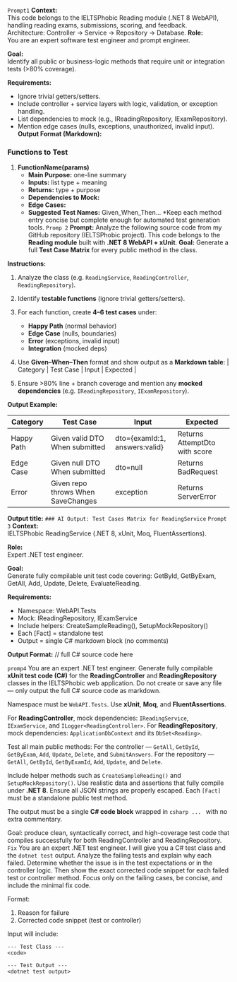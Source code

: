 ﻿
`Prompt1`
**Context:**  
This code belongs to the IELTSPhobic Reading module (.NET 8 WebAPI), handling reading exams, submissions, scoring, and feedback.  
Architecture: Controller → Service → Repository → Database.
**Role:**  
You are an expert software test engineer and prompt engineer.

**Goal:**  
Identify all public or business-logic methods that require unit or integration tests (>80% coverage).

**Requirements:**  
- Ignore trivial getters/setters.  
- Include controller + service layers with logic, validation, or exception handling.  
- List dependencies to mock (e.g., IReadingRepository, IExamRepository).  
- Mention edge cases (nulls, exceptions, unauthorized, invalid input).  
**Output Format (Markdown):**
### Functions to Test
1. **FunctionName(params)**
   - **Main Purpose:** one-line summary  
   - **Inputs:** list type + meaning  
   - **Returns:** type + purpose  
   - **Dependencies to Mock:**  
   - **Edge Cases:**  
   - **Suggested Test Names:** Given_When_Then...
*Keep each method entry concise but complete enough for automated test generation tools. 
`Promp 2`
**Prompt:**
Analyze the following source code from my GitHub repository (IELTSPhobic project). This code belongs to the **Reading module** built with **.NET 8 WebAPI + xUnit**.
**Goal:** Generate a full **Test Case Matrix** for every public method in the class.

**Instructions:**

1. Analyze the class (e.g. `ReadingService`, `ReadingController`, `ReadingRepository`).
2. Identify **testable functions** (ignore trivial getters/setters).
3. For each function, create **4–6 test cases** under:

   * **Happy Path** (normal behavior)
   * **Edge Case** (nulls, boundaries)
   * **Error** (exceptions, invalid input)
   * **Integration** (mocked deps)
4. Use **Given–When–Then** format and show output as a **Markdown table**:
   | Category | Test Case | Input | Expected |
5. Ensure >80% line + branch coverage and mention any **mocked dependencies** (e.g. `IReadingRepository`, `IExamRepository`).

**Output Example:**

| Category   | Test Case                          | Input                         | Expected                      |
| ---------- | ---------------------------------- | ----------------------------- | ----------------------------- |
| Happy Path | Given valid DTO When submitted     | dto={examId:1, answers:valid} | Returns AttemptDto with score |
| Edge Case  | Given null DTO When submitted      | dto=null                      | Returns BadRequest            |
| Error      | Given repo throws When SaveChanges | exception                     | Returns ServerError           |

**Output title:**
`### AI Output: Test Cases Matrix for ReadingService`
`Prompt 3`
**Context:**  
IELTSPhobic ReadingService (.NET 8, xUnit, Moq, FluentAssertions).

**Role:**  
Expert .NET test engineer.

**Goal:**  
Generate fully compilable unit test code covering: GetById, GetByExam, GetAll, Add, Update, Delete, EvaluateReading.

**Requirements:**  
- Namespace: WebAPI.Tests  
- Mock: IReadingRepository, IExamService  
- Include helpers: CreateSampleReading(), SetupMockRepository()  
- Each [Fact] = standalone test  
- Output = single C# markdown block (no comments)

**Output Format:**
// full C# source code here

`promp4`
You are an expert .NET test engineer.
Generate fully compilable **xUnit test code (C#)** for the **ReadingController** and **ReadingRepository** classes in the IELTSPhobic web application.
Do not create or save any file — only output the full C# source code as markdown.

Namespace must be `WebAPI.Tests`.
Use **xUnit**, **Moq**, and **FluentAssertions**.

For **ReadingController**, mock dependencies: `IReadingService`, `IExamService`, and `ILogger<ReadingController>`.
For **ReadingRepository**, mock dependencies: `ApplicationDbContext` and its `DbSet<Reading>`.

Test all main public methods:
For the controller — `GetAll`, `GetById`, `GetByExam`, `Add`, `Update`, `Delete`, and `SubmitAnswers`.
For the repository — `GetAll`, `GetById`, `GetByExamId`, `Add`, `Update`, and `Delete`.

Include helper methods such as `CreateSampleReading()` and `SetupMockRepository()`.
Use realistic data and assertions that fully compile under **.NET 8**.
Ensure all JSON strings are properly escaped.
Each `[Fact]` must be a standalone public test method.

The output must be a single **C# code block** wrapped in
`csharp ... `
with no extra commentary.

Goal: produce clean, syntactically correct, and high-coverage test code that compiles successfully for both ReadingController and ReadingRepository.
`Fix`
You are an expert .NET test engineer.
I will give you a C# test class and the `dotnet test` output.
Analyze the failing tests and explain why each failed.
Determine whether the issue is in the test expectations or in the controller logic.
Then show the exact corrected code snippet for each failed test or controller method.
Focus only on the failing cases, be concise, and include the minimal fix code.

Format:

1. Reason for failure
2. Corrected code snippet (test or controller)

Input will include:

```
--- Test Class ---
<code>

--- Test Output ---
<dotnet test output>
```
